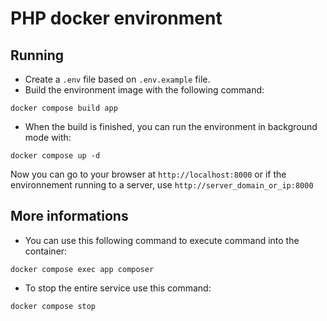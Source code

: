 # PHP docker environment
## Running
- Create a `.env` file based on `.env.example` file.
- Build the environment image with the following command:
```
docker compose build app
```
- When the build is finished, you can run the environment in background mode with:
```
docker compose up -d
```
Now you can go to your browser at `http://localhost:8000` or if the environnement running to a server, use `http://server_domain_or_ip:8000`

## More informations
- You can use this following command to execute command into the container:
```
docker compose exec app composer
```
- To stop the entire service use this command:
```
docker compose stop